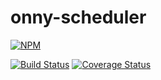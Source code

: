 # onny-scheduler

[![NPM](https://nodei.co/npm/onny-scheduler.png)](https://npmjs.org/package/onny-scheduler)

[![Build Status](https://travis-ci.org/onnyio/onny-scheduler.svg?branch=master)](https://travis-ci.org/onnyio/onny-scheduler) [![Coverage Status](https://coveralls.io/repos/github/onnyio/onny-scheduler/badge.svg?branch=master)](https://coveralls.io/github/onnyio/onny-scheduler?branch=master)
